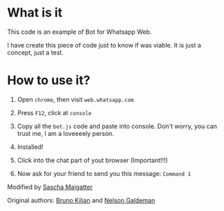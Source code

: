# What is it

This code is an example of Bot for Whatsapp Web.

I have create this piece of code just to know if was viable. It is just a concept, just a test.

# How to use it?

1. Open `chrome`, then visit `web.whatsapp.com`
2. Press `F12`, click at `console`
3. Copy all the `bot.js` code  and paste into console. Don't worry, you can trust me, I am a loveeeely person.

4. Installed!
5. Click into the chat part of yout browser (Important!!!)
6. Now ask for your friend to send you this message: `Command 1`


Modified by [Sascha Maigatter](https://github.com/TheFlyingPirate)

Original authors: [Bruno Kilian](https://github.com/bruno222) and [Nelson Galdeman](https://github.com/NelsonGaldeman)
